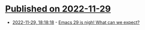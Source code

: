 # [Published on 2022-11-29](index.md)

* [2022-11-29, 18:18:18](https://lobste.rs/s/h0apsh/emacs_29_is_nigh_what_can_we_expect) - [Emacs 29 is nigh! What can we expect?](https://blog.phundrak.com/emacs-29-what-can-we-expect/)
